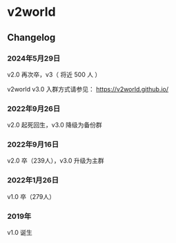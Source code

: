 # v2world

## Changelog

### 2024年5月29日

v2.0 再次卒，v3（ 将近 500 人 ）

v2world v3.0 入群方式请参见： https://v2world.github.io/

### 2022年9月26日

v2.0 起死回生，v3.0 降级为备份群

### 2022年9月16日

v2.0 卒（239人），v3.0 升级为主群

### 2022年1月26日

v1.0 卒（279人）

### 2019年

v1.0 诞生
